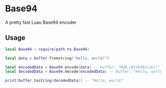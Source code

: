 # Base94

A pretty fast Luau Base94 encoder

## Usage

```lua
local Base94 = require(path.to.Base94)

local data = buffer.fromstring("Hello, world!")

local encodedData = Base94.encode(data) -- buffer: "0UB,/8tYk48z/1E()"
local decodedData = Base94.decode(encodedData) -- buffer: "Hello, world!"

print(buffer.tostring(decodedData)) -- "Hello, world!"
```
